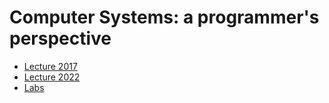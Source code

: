 # Computer Systems: a programmer's perspective

* [Lecture 2017](http://www.cs.cmu.edu/afs/cs/academic/class/15213-f17/www/schedule.html)
* [Lecture 2022](https://www.cs.cmu.edu/~213/schedule.html)
* [Labs](http://csapp.cs.cmu.edu/3e/labs.html)
